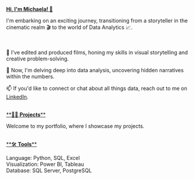 [**Hi, I'm Michaela! 👋**]()
<br />

I'm embarking on an exciting journey, transitioning from a storyteller in the cinematic realm 🎬 to the world of Data Analytics 📈.

<br />

🎥 I've edited and produced films, honing my skills in visual storytelling and creative problem-solving.

🌱 Now, I'm delving deep into data analysis, uncovering hidden narratives within the numbers.

📫 If you'd like to connect or chat about all things data, reach out to me on [LinkedIn](https://www.linkedin.com/in/michaela-popescu/).    
<br />

[**👩‍💻 **Projects****]()

Welcome to my portfolio, where I showcase my projects.   
<br />


[**🛠️ **Tools****]()

Language: Python, SQL, Excel
<br />
Visualization: Power BI, Tableau
<br />
Database: SQL Server, PostgreSQL
